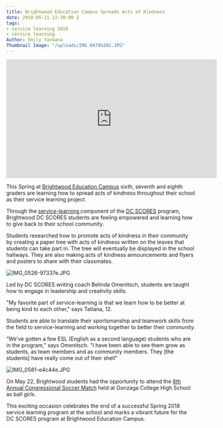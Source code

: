 ```yaml
---
title: Brightwood Education Campus Spreads Acts of Kindness
date: 2018-05-21 22:38:00 Z
tags:
- service learning 2018
- service learning
Author: Emily Yankana
Thumbnail Image: "/uploads/IMG_0479%202.JPG"
---
```


<iframe width="560" height="315" src="https://www.youtube.com/embed/J3BD_1rqGVo" frameborder="0" allow="autoplay; encrypted-media" allowfullscreen></iframe>

This Spring at [Brightwood Education Campus](http://www.brightwoodec.org/) sixth, seventh and eighth graders are learning how to spread acts of kindness throughout their school as their service learning project.





Through the [service-learning ](https://www.dcscores.org/our-program/program-model/)component of the [DC SCORES](https://www.dcscores.org/) program, Brightwood DC SCORES students are feeling empowered and learning how to give back to their school community.




Students researched how to promote acts of kindness in their community by creating a paper tree with acts of kindness written on the leaves that students can take part in. The tree will eventually be displayed in the school hallways. They are also making acts of kindness announcements and flyers and posters to share with their classmates.

![IMG_0526-97337e.JPG](/uploads/IMG_0526-97337e.JPG)

Led by DC SCORES writing coach Belinda Omenitsch, students are taught how to engage in leadership and creativity skills.

"My favorite part of service-learning is that we learn how to be better at being kind to each other," says Tatiana, 12.

Students are able to translate their sportsmanship and teamwork skills from the field to service-learning and working together to better their community.

“We’ve gotten a few ESL (English as a second language) students who are in the program," says Omenitsch. "I have been able to see them grow as students, as team members and as community members. They \[the students\] have really come out of their shell”

![IMG_0581-e4c44e.JPG](/uploads/IMG_0581-e4c44e.JPG)

On May 22, Brightwood students had the opportunity to attend the [6th Annual Congressional Soccer Match](https://ussoccerfoundation.org/events/congressional-soccer-match) held at Gonzaga College High School as ball girls.

This exciting occasion celebrates the end of a successful Spring 2018 service learning program at the school and marks a vibrant future for the DC SCORES program at Brightwood Education Campus.